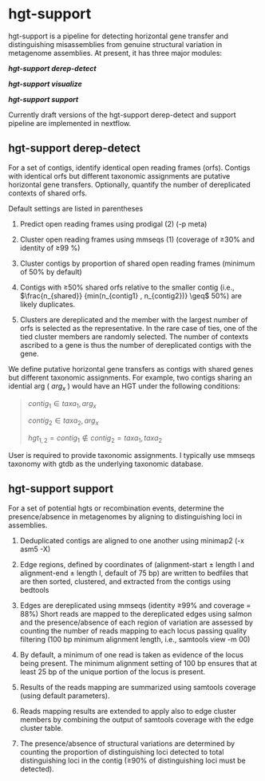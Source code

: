 # hgt-support

hgt-support is a pipeline for detecting horizontal gene transfer and distinguishing misassemblies from genuine structural variation in metagenome assemblies. At present, it has three major modules:

***hgt-support derep-detect***

***hgt-support visualize***

***hgt-support support***

Currently draft versions of the hgt-support derep-detect and support pipeline are implemented in nextflow.

## hgt-support derep-detect

For a set of contigs, identify identical open reading frames (orfs). Contigs with identical orfs but different taxonomic assignments are putative horizontal gene transfers. Optionally, quantify the number of dereplicated contexts of shared orfs. 

Default settings are listed in parentheses
1. Predict open reading frames using prodigal (2) (-p meta)

2. Cluster open reading frames using mmseqs (1) (coverage of ≥30% and identity of ≥99 %)

3. Cluster contigs by proportion of shared open reading frames (minimum of 50% by default)

4. Contigs with ≥50% shared orfs  relative to the smaller contig (i.e., $\frac{n_{shared}} {min(n_{contig1} , n_{contig2})} \geq$ 50%) are likely duplicates. 

5. Clusters are dereplicated and the member with the largest number of orfs is selected as the representative. In the rare case of ties, one of the tied cluster members are randomly selected. The number of contexts ascribed to a gene is thus the number of dereplicated contigs with the gene.   

We define putative horizontal gene transfers as contigs with shared genes but different taxonomic assignments. For example, two contigs sharing an idential arg ( $arg_x$ ) would have an HGT under the following conditions: 

>$contig_1 \in taxa_1,arg_x$
>
>$contig_2 \in taxa_2,arg_x$
>
>$hgt_{1,2} = contig_1 \notin  contig_2 =taxa_1,taxa_2$


User is required to provide taxonomic assignments. I typically use mmseqs taxonomy with gtdb as the underlying taxonomic database.

## hgt-support support

For a set of potential hgts or recombination events, determine the presence/absence in metagenomes by aligning to distinguishing loci in assemblies.

1. Deduplicated contigs are aligned to one another using minimap2 (-x asm5 -X)

2. Edge regions, defined by coordinates of (alignment-start ± length l and alignment-end ± length l, default of 75 bp) are written to bedfiles that are then sorted, clustered, and extracted from the contigs using bedtools

3. Edges are dereplicated using mmseqs (identity ≥99% and coverage = 88%)
Short reads are mapped to the dereplicated edges using salmon and the presence/absence of each region of variation are assessed by counting the number of reads mapping to each locus passing quality filtering (100 bp minimum alignment length, i.e., samtools view -m 00) 

4. By default, a minimum of one read is taken as evidence of the locus being present. The minimum alignment setting of 100 bp ensures that at least 25 bp of the unique portion of the locus is present. 

5. Results of the reads mapping are summarized using samtools coverage (using default parameters). 

6. Reads mapping results are extended to apply also to edge cluster members by combining the output of samtools coverage with the edge cluster table.

7. The presence/absence of structural variations are determined by counting the proportion of distinguishing loci detected to total distinguishing loci in the contig (≥90% of distinguishing loci must be detected). 
